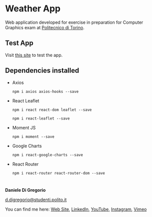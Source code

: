 # Weather App

Web application developed for exercise in preparation for Computer Graphics exam
at [Politecnico di Torino](https://www.polito.it/).

## Test App

Visit [this site](https://www.danieledigregorio.it/cg/esame-2020-02-20/) to test the app.

## Dependencies installed

* Axios
  ```
  npm i axios axios-hooks --save
  ```
* React Leaflet
  ```
  npm i react react-dom leaflet --save
  ```
  ```
  npm i react-leaflet --save
  ```
* Moment JS
  ```   
  npm i moment --save
  ```
* Google Charts
  ```   
  npm i react-google-charts --save
  ```
* React Router
  ```   
  npm i react-router react-router-dom --save
  ```



#

**Daniele Di Gregorio**

[d.digregorio@studenti.polito.it](mailto:d.digregorio@studenti.polito.it)

You can find me here:
[Web Site](https://www.danieledigregorio.it/),
[LinkedIn](https://www.linkedin.com/in/digregoriodaniele/),
[YouTube](https://www.youtube.com/danieledigregorio8/),
[Instagram](https://instagram.com/daniele.digregorio/),
[Vimeo](https://vimeo.com/danieledigregorio)
